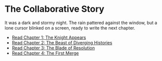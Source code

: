 # The Collaborative Story

It was a dark and stormy night. The rain pattered against the window, but a lone cursor blinked on a screen, ready to write the next chapter.

- [Read Chapter 1: The Knight Appears](chapter_1.ts)
- [Read Chapter 2: The Beast of Diverging Histories](chapter_2.ts)
- [Read Chapter 3: The Blade of Resolution](chapter_3.ts)
- [Read Chapter 4: The First Merge](chapter_4.ts)
